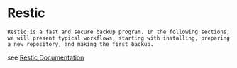 # Restic
```
Restic is a fast and secure backup program. In the following sections, we will present typical workflows, starting with installing, preparing a new repository, and making the first backup.
```
see [Restic Documentation](https://restic.readthedocs.io/en/stable/)

